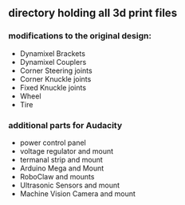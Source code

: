 ## directory holding all 3d print files 


### modifications to the original design:

* Dynamixel Brackets
* Dynamixel Couplers
* Corner Steering joints
* Corner Knuckle joints
* Fixed Knuckle joints
* Wheel
* Tire


### additional parts for Audacity
* power control panel
* voltage regulator and mount
* termanal strip and mount
* Arduino Mega and Mount
* RoboClaw and mounts
* Ultrasonic Sensors and mount
* Machine Vision Camera and mount

